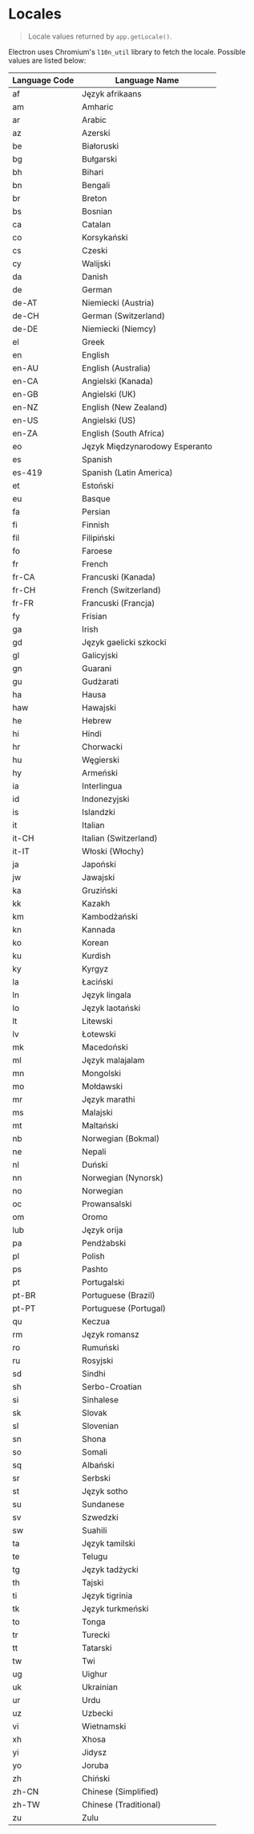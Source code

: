 # Locales

> Locale values returned by `app.getLocale()`.

Electron uses Chromium's `l10n_util` library to fetch the locale. Possible values are listed below:

| Language Code | Language Name                  |
| ------------- | ------------------------------ |
| af            | Język afrikaans                |
| am            | Amharic                        |
| ar            | Arabic                         |
| az            | Azerski                        |
| be            | Białoruski                     |
| bg            | Bułgarski                      |
| bh            | Bihari                         |
| bn            | Bengali                        |
| br            | Breton                         |
| bs            | Bosnian                        |
| ca            | Catalan                        |
| co            | Korsykański                    |
| cs            | Czeski                         |
| cy            | Walijski                       |
| da            | Danish                         |
| de            | German                         |
| de-AT         | Niemiecki (Austria)            |
| de-CH         | German (Switzerland)           |
| de-DE         | Niemiecki (Niemcy)             |
| el            | Greek                          |
| en            | English                        |
| en-AU         | English (Australia)            |
| en-CA         | Angielski (Kanada)             |
| en-GB         | Angielski (UK)                 |
| en-NZ         | English (New Zealand)          |
| en-US         | Angielski (US)                 |
| en-ZA         | English (South Africa)         |
| eo            | Język Międzynarodowy Esperanto |
| es            | Spanish                        |
| es-419        | Spanish (Latin America)        |
| et            | Estoński                       |
| eu            | Basque                         |
| fa            | Persian                        |
| fi            | Finnish                        |
| fil           | Filipiński                     |
| fo            | Faroese                        |
| fr            | French                         |
| fr-CA         | Francuski (Kanada)             |
| fr-CH         | French (Switzerland)           |
| fr-FR         | Francuski (Francja)            |
| fy            | Frisian                        |
| ga            | Irish                          |
| gd            | Język gaelicki szkocki         |
| gl            | Galicyjski                     |
| gn            | Guarani                        |
| gu            | Gudżarati                      |
| ha            | Hausa                          |
| haw           | Hawajski                       |
| he            | Hebrew                         |
| hi            | Hindi                          |
| hr            | Chorwacki                      |
| hu            | Węgierski                      |
| hy            | Armeński                       |
| ia            | Interlingua                    |
| id            | Indonezyjski                   |
| is            | Islandzki                      |
| it            | Italian                        |
| it-CH         | Italian (Switzerland)          |
| it-IT         | Włoski (Włochy)                |
| ja            | Japoński                       |
| jw            | Jawajski                       |
| ka            | Gruziński                      |
| kk            | Kazakh                         |
| km            | Kambodżański                   |
| kn            | Kannada                        |
| ko            | Korean                         |
| ku            | Kurdish                        |
| ky            | Kyrgyz                         |
| la            | Łaciński                       |
| ln            | Język lingala                  |
| lo            | Język laotański                |
| lt            | Litewski                       |
| lv            | Łotewski                       |
| mk            | Macedoński                     |
| ml            | Język malajalam                |
| mn            | Mongolski                      |
| mo            | Mołdawski                      |
| mr            | Język marathi                  |
| ms            | Malajski                       |
| mt            | Maltański                      |
| nb            | Norwegian (Bokmal)             |
| ne            | Nepali                         |
| nl            | Duński                         |
| nn            | Norwegian (Nynorsk)            |
| no            | Norwegian                      |
| oc            | Prowansalski                   |
| om            | Oromo                          |
| lub           | Język orija                    |
| pa            | Pendżabski                     |
| pl            | Polish                         |
| ps            | Pashto                         |
| pt            | Portugalski                    |
| pt-BR         | Portuguese (Brazil)            |
| pt-PT         | Portuguese (Portugal)          |
| qu            | Keczua                         |
| rm            | Język romansz                  |
| ro            | Rumuński                       |
| ru            | Rosyjski                       |
| sd            | Sindhi                         |
| sh            | Serbo-Croatian                 |
| si            | Sinhalese                      |
| sk            | Slovak                         |
| sl            | Slovenian                      |
| sn            | Shona                          |
| so            | Somali                         |
| sq            | Albański                       |
| sr            | Serbski                        |
| st            | Język sotho                    |
| su            | Sundanese                      |
| sv            | Szwedzki                       |
| sw            | Suahili                        |
| ta            | Język tamilski                 |
| te            | Telugu                         |
| tg            | Język tadżycki                 |
| th            | Tajski                         |
| ti            | Język tigrinia                 |
| tk            | Język turkmeński               |
| to            | Tonga                          |
| tr            | Turecki                        |
| tt            | Tatarski                       |
| tw            | Twi                            |
| ug            | Uighur                         |
| uk            | Ukrainian                      |
| ur            | Urdu                           |
| uz            | Uzbecki                        |
| vi            | Wietnamski                     |
| xh            | Xhosa                          |
| yi            | Jidysz                         |
| yo            | Joruba                         |
| zh            | Chiński                        |
| zh-CN         | Chinese (Simplified)           |
| zh-TW         | Chinese (Traditional)          |
| zu            | Zulu                           |